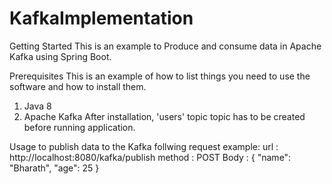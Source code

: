 # KafkaImplementation

Getting Started
This is an example to Produce and consume data in Apache Kafka using Spring Boot.

Prerequisites
This is an example of how to list things you need to use the software and how to install them.

1. Java 8
2. Apache Kafka
    After installation, 'users' topic topic has to be created before running application.

Usage
to publish data to the Kafka follwing request example:
url : http://localhost:8080/kafka/publish
method : POST
Body : { "name": "Bharath", "age": 25  }
